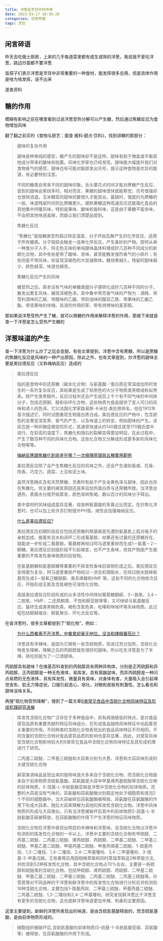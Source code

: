 ```yaml
---
title: 洋葱在烹饪中的作用
date: 2023-03-17 10:30:20
categories: 日常考据
tags: 烹饪
---
```

## 闲言碎语

昨天去吃俄士厨房，上来的几乎每道菜里都有或生或熟的洋葱，我说我不爱吃洋葱，路边炒面都不要洋葱

饭搭子们表示洋葱是烹饪中非常重要的一种食材，能发挥很多总用，但是具体作用是啥为啥发挥，说不出来

遂查资料

<!--more-->

## 糖的作用

模糊有影响之前在哪里看到过说洋葱受热分解可以产生糖，然后通过焦糖反应为食物增加风味

翻了翻之前买的《食物与厨艺：面食·酱料·甜点·饮料》，找到讲糖的那部分：

> 甜味的复杂作用
> 
> 甜味是种单纯的感受，糖产生的甜味却不是这样。甜味有助于掩盖或平衡其他成分带来的酸味和枯萎。风味化学家也已经发现，甜味能大幅提升我们对食物香气的感受，甜味也有可能对脑部发出讯号，提示这种食物是优异的能源，有必要特别注意。
> 
> 不同的糖类会带来不同的甜味印象。舌头要花点时间才能对蔗糖产生反应，尝到的甜味会萦绕多时。相对而言，果糖的甜味很快就能察觉，讯号很强却也很快消退。玉米糖浆的甜味则要很久才能尝出，最甜时，强度约为蔗糖的一般，味道残留时间则比蔗糖更久。据称果糖这种高速反应还能强化食品的其他集中供暖风味，特别是果味、酸味和香料味，这是由于果糖不留余味，不会把其他味道盖掉，而能让我们清楚品尝到。

> 焦糖化反应
> 
> "焦糖化"是指糖类受热超过特定温度，分子开始瓦解产生的化学反应，适用于所有糖类。分子毁损会触发一连串化学反应，产生美妙的产物。厨师从单一种类分子入手，将无色无味的单纯甜味晶体料理成好几百种不同成分的新颖化合物，其中有些是带了酸味、苦味，甚至能散发强烈香气的小碎片；有些则是不带风味，却呈现深褐色的大型凝聚体。糖烧煮越久，残留的甜味越少，颜色越深，味道也越苦。
>
> 焦糖化反应产生的风味
> 
> 糖受热之后，原本没有气味的单糖类甜分子便转化成好几百种不同的分子，散发出繁复风味，展现深褐色泽。其中集中带芳香气味的产物为：酒精、带雪利酒味的乙醛、带醋味的乙酸、带奶油味的醋双乙酰、带果味的乙酸乙酯、带坚果味的呋喃、具溶剂作用的苯、带有烘烤味的麦芽醇。

那如果说洋葱受热产生了糖，就可以用糖的作用来解释洋葱的作用，那接下来就是查一下洋葱是怎么受热产生糖的

## 洋葱味道的产生

查一下洋葱为什么炒了之后会变甜，有些文章提到，洋葱中含有蔗糖，所以是蔗糖的焦糖化反应是风味的一种产出原因，除此之外，也有文章提到，炒洋葱的甜味主要是美拉德反应（又称梅纳反应）造成的

> 美拉德反应
> 
> 指的是食物中的还原糖（碳水化合物）与氨基酸／蛋白质在常温或加热时发生的一系列复杂反应，其结果是生成了棕黑色的大分子物质类黑精或称拟黑素。除产生类黑精外，反应过程中还会产生成百上千个有不同气味的中间体分子，包括还原酮、醛和杂环化合物，这些物质为食品提供了宜人可口的风味和诱人的色泽。它以法国化学家路易斯·卡米拉·美拉德命名，他在1912年首次描述它，同时试图重现生物蛋白质合成。美拉德反应的产物中，包含颜色的变黄变深变黑、香气的产生、以及味道上的转变，例如甜味的产生。该反应是一种非酶促褐变的形式，其通常快速从约140摄氏度至170摄氏度中进行。在较高的温度下，焦糖化和随后的裂解变得更加明显。在此过程中，产生了数百种不同的风味化合物。这些化合物又分解成形成更多新的风味化合物等等。
>
> [梅納反應跟焦糖化到底差在哪？一次搞懂原理與五種實用範例](https://nommagazine.com/)
> 
> 美拉德反应除了会产生焦糖化反应的风味之外，还会产生诸如香咸、花香、肉香、巧克力、蔬菜、土豆和泥土味。
> 
> 虽然洋葱确实含有天然蔗糖，烹煮时有助于产生金黄色泽与甜味，因此也存在焦糖化。但主要的褐变原因还是來自加热蛋白质与还原糖所致。当洋葱丝遇热，表面水分就开始蒸发，颜色渐转焦褐，数以百计的风味分子释出。
> 
> 美中食材的风味组成差异显著，视各种氨基酸的多寡占比而定。在炒焦化洋葱时，也可以加上些许苏打粉提升PH值，咸性会加强梅纳反应。
>
> [什么是美拉德反应?](https://www.zhihu.com/question/296534172)
> 
> 美拉德反应初期阶段反应包括还原糖的羰基碳首先遭到氨基氮上孤对电子的亲核加成，接着失去水和闭环二形成葡基胺，如果还有过量的还原糖存在，就能进一步形成二葡基胺。葡基胺再经过阿马道里重排而生成1－氨基－2－酮糖。美拉德反应初级阶段不引起褐变，也不产生香味，但其产物是产生极重要的不挥发性香味物质的前驱物。
>
> 在氨基酮糖和氨基醛糖等重要的不挥发性香味前驱物形成之后，美拉德反应变得更为复杂，阿马道里重排产物经过－消去机理脱水，在经过脱水脱掉氨基而生成3－脱氧己糖醛酮、奥苏烯糖和HMF 等，这些不同的化合物依次反应，开始形成无氮及含氮褐色可溶性化合物。
> 
> 高级美拉德反应阶段形成的众多活性中间体如葡萄糖酮醛、3－脱氧、3,4－二脱氧、HMF、二还原酮类、不饱和醛亚胺等等，又可继续与氨基酸反应，最终生成类黑精色素，褐色含氮色素，吡嗪和咪唑环等风味物质。此过程包括醇醛缩合、醛氨聚合、环化合反应等。

在查洋葱时，很多文章都提到了"硫化物"，例如：

> [为什么西餐离不开洋葱，中餐里却毫无地位，没法和辣椒番茄比？](https://zhuanlan.zhihu.com/p/148593164)
> 
> 洋葱具有辛辣味，是因为它拥有一些含硫物质，但进过充分加热，含硫化合物发生降解，降解之后的丙硫醇就有很好的甜味。所以吃生洋葱是为了辛辣，熟吃则是为了一口清甜味。

丙硫醇具有甜味？在维基百科查到的丙硫醇具有两种异构体，分别是正丙硫醇和异丙硫醇，正丙硫醇是一种无色液体，易挥发，具有臭鼬鼠味，而异丙硫醇是一种闪点易燃的无色液体，具有挥发性，微量具有臭味，对身体有害，大量吸入会引起嗅觉丧失、肌无力等症状。口服引起恶心、呕吐。对眼和皮肤有刺激性。怎么看也和甜味没啥关系。

再搜"硫化物受热降解"，搜到了一篇文章[6类常见食品中含硫化合物风味特征及形成机理研究进展](http://www.btbuspxb.com/html/spkxjsxb/2022/6/20220602.html)

> 挥发性含硫化合物广泛存在于多种食品中，具有阈值极低的特点，是对食品感官品质有重要贡献的特征风味组分，在形成食品独特风味特征中也起着至关重要的作用。不同种类的含硫化合物表现出的食品风味特征不尽相同，不同含量的含硫化合物对食品感官品质的影响也差异显著，因此，对感官风味受含硫化合物影响较大的6类常见食品中含硫化合物风味特征及其形成机理进行了研究。
> 
> 二丙基二硫醚、二甲基三硫醚和大蒜素分别为大葱、洋葱和大蒜风味形成的关键含硫化合物
> 
> 鲜菜类调味品呈现出来的独特味道大多来自于含硫化合物，而含硫化合物是来自于前体物质含硫氨基酸。蒜氨酸是大蒜中甲基烯丙基硫醚等含硫化合物的前体物质，S-烷基-L-半胱氨酸亚砜是洋葱中含硫化合物的前体物质。完整的大蒜是没有气味的，蒜氨酸和蒜氨酸酶分别稳定地处于细胞质和液泡2个不同的细胞器中，当大蒜破碎后蒜氨酸酶被释放，蒜氨酸在蒜氨酸酶的作用下形成大蒜素，随后大蒜素降解为其他的挥发性含硫化合物。洋葱中风味物质的形成与大蒜类似，只有当洋葱被破坏后其中的前体物质S-烷基-L-半胱氨酸亚砜被释放，在蒜氨酸酶的作用下产生洋葱的特征风味物质。
> 
> 含硫化合物在洋葱中表现出明显的辛辣味和洋葱味，且含硫化合物占洋葱中检测到的挥发性化合物的一半以上。洋葱中主要的含硫化合物有甲硫醇、二丙基二硫醚、二丙基三硫醚、烯丙硫醇、丙硫醇、二甲基二硫醚、二甲基三硫醚、甲基乙基二硫醚、甲基丙基二硫醚、甲基丙烯基二硫醚、1-巯基丙烷、1,3-二噻烷、1,4-二噻烷、2,4-二甲基噻吩、3,4-二甲基噻吩、3-巯基-2-甲基戊醛。王依春等应用固相微萃取和同时蒸馏萃取这2种萃取方法，共检测到52种挥发性化合物，其中含硫化合物占70%左右，主要是一些硫醇和硫醚类的含硫化合物，包括甲硫醇、烯丙硫醇、丙硫醇、二甲基二硫醚、甲基乙基二硫醚、二甲基三硫醚、二丙基二硫醚、二丙基三硫醚等。孙雪君等对不同品种的干洋葱和鲜洋葱中的挥发性化合物进行分析后共检测到16种含硫化合物，主要包括1-巯基丙烷、二甲基三硫醚、甲基丙基二硫醚、二丙基二硫醚、1,3-二噻烷和2,4-二甲基噻吩。研究发现鲜洋葱比干洋葱含有更多的含硫化合物，这也是鲜洋葱味道更加辛辣、刺鼻的主要原因。

这里主要提到，新鲜的洋葱所表现出的味道，是由含硫氦基酸释放的，而含硫氨基酸，是由前体物质形成的。

> 细胞组织被破坏后,含硫氦基酸的前体物质(S-烷基-1-半胱氨酸亚砜、蒜氨酸等）被释放，在蒜氨酸酶的作用下形成。

